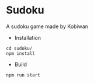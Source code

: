 # Sudoku
A sudoku game made by Kobiwan

* Installation

```
cd sudoku/
npm install
```

* Build

```
npm run start
```
